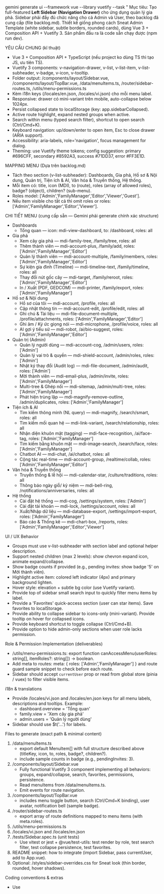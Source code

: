 gemini generate ui --framework vue --library vuetify --task "
Mục tiêu:
Tạo full-featured **Left Sidebar (Navigation Drawer)** cho ứng dụng quản lý gia phả. Sidebar phải đầy đủ chức năng cho cả Admin và User, theo backlog đã cung cấp (file backlog.md). Thiết kế giống phong cách Sneat Admin Template (white sidebar, subtle borders, rounded cards), dùng Vue 3 + Composition API + Vuetify 3. Sản phẩm đầu ra là code sẵn chạy được (npm run dev).

YÊU CẦU CHUNG (kĩ thuật)
- Vue 3 + Composition API + TypeScript (nếu project ko dùng TS thì tạo JS, ưu tiên TS).
- Vuetify 3 components: v-navigation-drawer, v-list, v-list-item, v-list-subheader, v-badge, v-icon, v-tooltip.
- Folder output: /components/layout/Sidebar.vue, /components/layout/TopBar.vue, /data/menuItems.ts, /router/sidebar-routes.ts, /utils/menu-permissions.ts
- Kèm i18n keys (/locales/en.json, /locales/vi.json) cho mỗi menu label.
- Responsive: drawer có mini-variant trên mobile, auto-collapse below 1024px.
- Persist collapsed state to localStorage (key: app.sidebarCollapsed).
- Active route highlight, expand nested groups when active.
- Search within menu (typed search filter), shortcut to open search (Ctrl/Cmd+K).
- Keyboard navigation: up/down/enter to open item, Esc to close drawer (ARIA support).
- Accessibility: aria-labels, role='navigation', focus management for dialog.
- Theming: use Vuetify theme tokens; config suggestion: primary #696CFF, secondary #8592A3, success #71DD37, error #FF3E1D.

MAPPING MENU (Dựa trên backlog.md)
- Tách theo section (v-list-subheader): Dashboards, Gia phả, Hồ sơ & Nội dung, Quản trị, Tiện ích & AI, Văn hóa & Truyền thống, Hệ thống.
- Mỗi item có: title, icon (MDI), to (route), roles (array of allowed roles), badge? (object), children? (sub-menu).
- Roles model: ['Admin','FamilyManager','Editor','Viewer','Guest'].
- Nếu item visible cho tất cả thì omit roles or roles: ['Admin','FamilyManager','Editor','Viewer'].

CHI TIẾT MENU (cung cấp sẵn — Gemini phải generate chính xác structure)
- Dashboards
  - Tổng quan — icon: mdi-view-dashboard, to: /dashboard, roles: all
- Gia phả
  - Xem cây gia phả — mdi-family-tree, /family/tree, roles: all
  - Thêm thành viên — mdi-account-plus, /family/add, roles: ['Admin','FamilyManager','Editor']
  - Quản lý thành viên — mdi-account-multiple, /family/members, roles: ['Admin','FamilyManager','Editor']
  - Sự kiện gia đình (Timeline) — mdi-timeline-text, /family/timeline, roles: all
  - Thay đổi nút gốc cây — mdi-target, /family/reroot, roles: ['Admin','FamilyManager','Editor']
  - In / Xuất (PDF, GEDCOM) — mdi-printer, /family/export, roles: ['Admin','FamilyManager']
- Hồ sơ & Nội dung
  - Hồ sơ của tôi — mdi-account, /profile, roles: all
  - Cập nhật thông tin — mdi-account-edit, /profile/edit, roles: all
  - Ghi chú & Tài liệu — mdi-file-document-multiple, /profile/attachments, roles: ['Admin','FamilyManager','Editor']
  - Ghi âm / Ký ức giọng nói — mdi-microphone, /profile/voice, roles: all
  - AI gợi ý tiểu sử — mdi-robot, /ai/bio-suggest, roles: ['Admin','FamilyManager','Editor']
- Quản trị (Admin)
  - Quản lý người dùng — mdi-account-cog, /admin/users, roles: ['Admin']
  - Quản lý vai trò & quyền — mdi-shield-account, /admin/roles, roles: ['Admin']
  - Nhật ký thay đổi (Audit log) — mdi-file-document, /admin/audit, roles: ['Admin']
  - Mời thành viên — mdi-email-plus, /admin/invite, roles: ['Admin','FamilyManager']
  - Multi-tree & Ghép nối — mdi-sitemap, /admin/multi-tree, roles: ['Admin','FamilyManager']
  - Phát hiện trùng lặp — mdi-magnify-remove-outline, /admin/duplicates, roles: ['Admin','FamilyManager']
- Tiện ích & AI
  - Tìm kiếm thông minh (NL query) — mdi-magnify, /search/smart, roles: all
  - Tìm kiếm mối quan hệ — mdi-link-variant, /search/relationship, roles: all
  - Nhận diện khuôn mặt (tagging) — mdi-face-recognition, /ai/face-tag, roles: ['Admin','FamilyManager']
  - Tìm kiếm bằng khuôn mặt — mdi-image-search, /search/face, roles: ['Admin','FamilyManager']
  - Chatbot AI — mdi-chat, /ai/chatbot, roles: all
  - Cộng tác real-time — mdi-account-group, /realtime/collab, roles: ['Admin','FamilyManager','Editor']
- Văn hóa & Truyền thống
  - Truyền thống & lễ hội — mdi-calendar-star, /culture/traditions, roles: all
  - Thông báo ngày giỗ/ kỷ niệm — mdi-bell-ring, /notifications/anniversaries, roles: all
- Hệ thống
  - Cài đặt hệ thống — mdi-cog, /settings/system, roles: ['Admin']
  - Cài đặt tài khoản — mdi-lock, /settings/account, roles: all
  - Xuất/Nhập dữ liệu — mdi-database-export, /settings/import-export, roles: ['Admin','FamilyManager']
  - Báo cáo & Thống kê — mdi-chart-box, /reports, roles: ['Admin','FamilyManager','Editor','Viewer']

UI / UX Behavior
- Groups must use v-list-subheader with section label and optional helper description.
- Support nested children (max 2 levels): show chevron expand icon, animate expand/collapse.
- Show badge counts if provided (e.g., pending invites: show badge '5' on Mời thành viên).
- Highlight active item: colored left indicator (4px) and primary background lighten.
- Hover style: elevation + subtle bg color (use Vuetify variant).
- Provide top of sidebar small search input to quickly filter menu items by label.
- Provide a 'Favorites' quick-access section (user can star items). Save favorites to localStorage.
- Provide ability to collapse sidebar to icons-only (mini-variant). Provide tooltip on hover for collapsed icons.
- Provide keyboard shortcut to toggle collapse (Ctrl/Cmd+B).
- Provide option to hide admin-only sections when user role lacks permission.

Role & Permission Implementation (deliverables)
- /utils/menu-permissions.ts: export function canAccessMenu(userRoles: string[], itemRoles?: string[]) -> boolean.
- Add meta to routes: meta: { roles: ['Admin','FamilyManager'] } and route guard sample snippet to check before each route.
- Sidebar should accept `currentUser` prop or read from global store (pinia / vuex) to filter visible items.

i18n & translations
- Provide /locales/vi.json and /locales/en.json keys for all menu labels, descriptions and tooltips. Example:
  - dashboard.overview = 'Tổng quan'
  - family.view = 'Xem cây gia phả'
  - admin.users = 'Quản lý người dùng'
- Sidebar should use $t('...') for labels.

Files to generate (exact path & minimal content)
1. /data/menuItems.ts
   - export default MenuItem[] with full structure described above (titleKey, icon, to, roles, badge?, children?).
   - include sample counts in badge (e.g., pendingInvites: 3).
2. /components/layout/Sidebar.vue
   - Fully functional Vuetify 3 component implementing all behaviors: groups, expand/collapse, search, favorites, permissions, persistence.
   - Read menuItems from /data/menuItems.ts.
   - Emit events for route navigation.
3. /components/layout/TopBar.vue
   - includes menu toggle button, search (Ctrl/Cmd+K binding), user avatar, notification bell (sample badge).
4. /router/sidebar-routes.ts
   - export array of route definitions mapped to menu items (with meta.roles).
5. /utils/menu-permissions.ts
6. /locales/vi.json and /locales/en.json
7. /tests/Sidebar.spec.ts (unit tests)
   - Use vitest or jest + @vue/test-utils: test render by role, test search filter, test collapse persistence, test favorites.
8. README snippet: how to integrate (import Sidebar, pass currentUser, add to App.vue).
9. Optional: /styles/sidebar-overrides.css for Sneat look (thin border, rounded, hover shadows).

Coding conventions & extras
- Use <script setup> and defineProps/defineEmits.
- Keep components small and well commented.
- Add TODO placeholders where server API would supply counts/ badges.
- For any icon not obvious, use closest MDI icon and list mapping.
- Provide one example user object for mocking currentUser: { id: 'u1', name: 'John', roles: ['FamilyManager'] }.

Testing & QA
- Unit tests: verify menu filtering by role, favorites saved & loaded from localStorage, keyboard toggle, search filtering.
- Accessibility check: ensure aria-labels for nav, buttons, and invalid state messages.

Dev output expectations
- Create a PR-style summary at the end: list files created and short explanation for each.
- Include instructions to run tests and start dev server.

Extra instruction for Gemini:
- Read backlog.md in repository and ensure each backlog feature is represented by at least one menu entry. If backlog has additional pages not covered above, add them under appropriate sections.
- If any ambiguities on role mapping or route naming, create a small mapping file `/data/backlog-to-menu-map.md` within output containing assumptions.

End of task.
"
